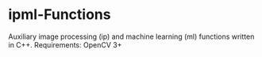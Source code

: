 # ipml-Functions
Auxiliary image processing (ip) and machine learning (ml) functions written in C++. 
Requirements: OpenCV 3+
